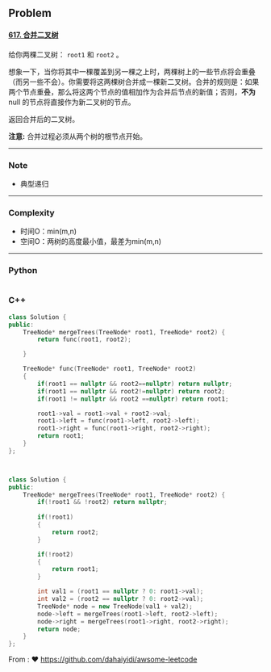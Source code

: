 ## Problem

#### [617. 合并二叉树](https://leetcode.cn/problems/merge-two-binary-trees/)

给你两棵二叉树： `root1` 和 `root2` 。

想象一下，当你将其中一棵覆盖到另一棵之上时，两棵树上的一些节点将会重叠（而另一些不会）。你需要将这两棵树合并成一棵新二叉树。合并的规则是：如果两个节点重叠，那么将这两个节点的值相加作为合并后节点的新值；否则，**不为** null 的节点将直接作为新二叉树的节点。

返回合并后的二叉树。

**注意:** 合并过程必须从两个树的根节点开始。

 

------

### Note

- 典型递归

------

### Complexity

- 时间O：min(m,n)
- 空间O：两树的高度最小值，最差为min(m,n)

------

### Python

```python

```

### C++

```C++
class Solution {
public:
    TreeNode* mergeTrees(TreeNode* root1, TreeNode* root2) {
        return func(root1, root2);

    }

    TreeNode* func(TreeNode* root1, TreeNode* root2)
    {
        if(root1 == nullptr && root2==nullptr) return nullptr;
        if(root1 == nullptr && root2!=nullptr) return root2;
        if(root1 != nullptr && root2 ==nullptr) return root1;

        root1->val = root1->val + root2->val;
        root1->left = func(root1->left, root2->left);
        root1->right = func(root1->right, root2->right);
        return root1;
    }
};



class Solution {
public:
    TreeNode* mergeTrees(TreeNode* root1, TreeNode* root2) {
        if(!root1 && !root2) return nullptr;
        
        if(!root1)
        {
            return root2;
        }

        if(!root2)
        {
            return root1;
        }

        int val1 = (root1 == nullptr ? 0: root1->val);
        int val2 = (root2 == nullptr ? 0: root2->val);
        TreeNode* node = new TreeNode(val1 + val2);
        node->left = mergeTrees(root1->left, root2->left);
        node->right = mergeTrees(root1->right, root2->right);
        return node;
    }
};
```



From : :heart: https://github.com/dahaiyidi/awsome-leetcode
